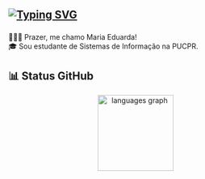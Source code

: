 <h2><a href="https://git.io/typing-svg"><img src="https://readme-typing-svg.demolab.com?font=Poppins&size=30&duration=2500&pause=1000&color=F7F7F7&random=false&width=435&lines=Olá!+:)" alt="Typing SVG" /></a></h2>

###

🙋🏽‍♀️ Prazer, me chamo Maria Eduarda! <br>
🎓 Sou estudante de Sistemas de Informação na PUCPR.

###

<h2 align="left">📊 Status GitHub</h2>

<div align="center">
  
  <img src="https://github-readme-stats.vercel.app/api/top-langs?username=dudatt&locale=en&hide_title=false&layout=compact&card_width=320&langs_count=5&theme=dracula&hide_border=false" height="150" alt="languages graph"  />
</div>
